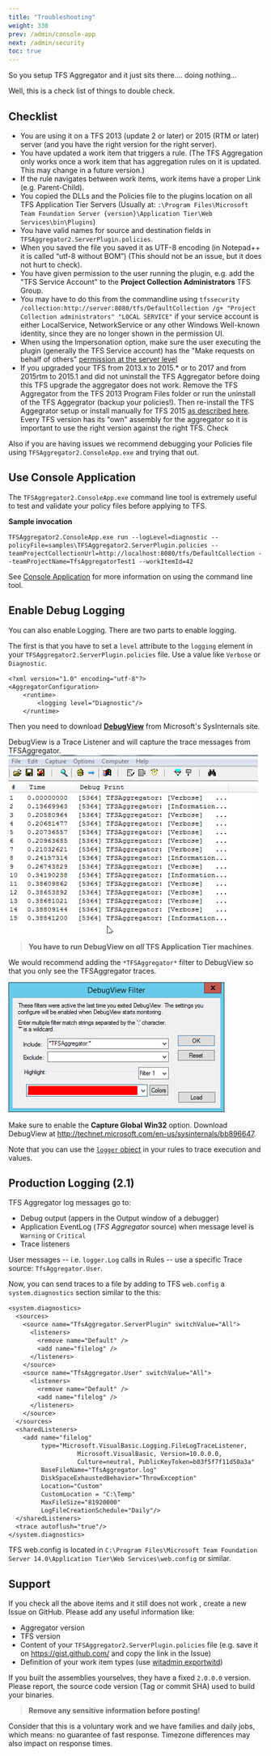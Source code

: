 ```yaml
---
title: "Troubleshooting"
weight: 330
prev: /admin/console-app
next: /admin/security
toc: true
---
```

So you setup TFS Aggregator and it just sits there.... doing nothing...

Well, this is a check list of things to double check.


## Checklist

 -  You are using it on a TFS 2013 (update 2 or later) or 2015 (RTM or later) server (and you have the right version for the right server).
 -  You have updated a work item that triggers a rule. (The TFS Aggregation only works once a work item that has aggregation rules on it is updated. This may change in a future version.)
 -  If the rule navigates between work items, work items have a proper Link (e.g. Parent-Child).
 -  You copied the DLLs and the Policies file to the plugins location on all TFS Application Tier Servers (Usually at: <Drive>`:\Program Files\Microsoft Team Foundation Server {version}\Application Tier\Web Services\bin\Plugins`)
 -  You have valid names for source and destination fields in `TFSAggregator2.ServerPlugin.policies`.
 -  When you saved the file you saved it as UTF-8 encoding (in Notepad++ it is called “utf-8 without BOM”) (This should not be an issue, but it does not hurt to check).
 -  You have given permission to the user running the plugin, e.g. add the "TFS Service Account" to the **Project Collection Administrators** TFS Group.
  - You may have to do this from the commandline using `tfssecurity /collection:http://server:8080/tfs/DefaultCollection /g+ "Project Collection administrators" "LOCAL SERVICE"` if your service account is either LocalService, NetworkService or any other Windows Well-known identity, since they are no longer shown in the permission UI.
 -  When using the Impersonation option, make sure the user executing the plugin (generally the TFS Service account) has the "Make requests on behalf of others" [permission at the server level](https://msdn.microsoft.com/en-us/library/ms252587.aspx)
 -  If you upgraded your TFS from 2013.x to 2015.* or to 2017 and from 2015rtm to 2015.1 and did not uninstall the TFS Aggregator before doing this TFS upgrade the aggregator does not work. Remove the TFS Aggregator from the TFS 2013 Program Files folder or run the uninstall of the TFS Aggegrator (backup your policies!). Then re-install the TFS Aggegrator setup or install manually for TFS 2015 [as described here](/admin/install). Every TFS version has its "own" assembly for the aggregator so it is important to use the right version against the right TFS. Check


Also if you are having issues we recommend debugging your Policies file using `TFSAggregator2.ConsoleApp.exe` and trying that out.


## Use Console Application

The `TFSAggregator2.ConsoleApp.exe` command line tool is extremely useful to test and validate your policy files before applying to TFS.

**Sample invocation**

```
TFSAggregator2.ConsoleApp.exe run --logLevel=diagnostic --policyFile=samples\TFSAggregator2.ServerPlugin.policies --teamProjectCollectionUrl=http://localhost:8080/tfs/DefaultCollection --teamProjectName=TfsAggregatorTest1 --workItemId=42
```

See [Console Application](/admin/console-app) for more information on using the command line tool.


## Enable Debug Logging

You can also enable Logging. There are two parts to enable logging.

The first is that you have to set a `level` attribute to the `logging` element in your `TFSAggregator2.ServerPlugin.policies` file.
Use a value like `Verbose` or `Diagnostic`.

```
<?xml version="1.0" encoding="utf-8"?>
<AggregatorConfiguration>
    <runtime>
        <logging level="Diagnostic"/>
    </runtime>
```

Then you need to download [**DebugView**](https://technet.microsoft.com/en-us/sysinternals/debugview.aspx) from Microsoft's SysInternals site.

DebugView is a Trace Listener and will capture the trace messages from TFSAggregator.
![TFSAggregator messages in DebugView](./messages-in-dbgview.png)

> **You have to run DebugView on _all_ TFS Application Tier machines**.

We would recommend adding the `*TFSAggregator*` filter to DebugView so that you only see the TFSAggregator traces.

![](./dbg-view-filter.png)

Make sure to enable the **Capture Global Win32** option.
Download DebugView at <http://technet.microsoft.com/en-us/sysinternals/bb896647>.

Note that you can use the [`logger` object](/using/objects-reference/logger-object/) in your rules to trace execution and  values.


## Production Logging (2.1)

TFS Aggregator log messages go to:

- Debug output (appers in the Output window of a debugger)
- Application EventLog (_TFS Aggregator_ source) when message level is `Warning` or `Critical`
- Trace listeners

User messages -- i.e. `logger.Log` calls in Rules -- use a specific Trace source: `TfsAggregator.User`.

Now, you can send traces to a file by adding to TFS `web.config` a `system.diagnostics` section similar to the this:

```
<system.diagnostics>
  <sources>
    <source name="TfsAggregator.ServerPlugin" switchValue="All">
      <listeners>
        <remove name="Default" />
        <add name="filelog" />
      </listeners>
    </source>
    <source name="TfsAggregator.User" switchValue="All">
      <listeners>
        <remove name="Default" />
        <add name="filelog" />
      </listeners>
    </source>
  </sources>
  <sharedListeners>
    <add name="filelog"
         type="Microsoft.VisualBasic.Logging.FileLogTraceListener, 
                   Microsoft.VisualBasic, Version=10.0.0.0, 
                   Culture=neutral, PublicKeyToken=b03f5f7f11d50a3a"
         BaseFileName="TfsAggregator.log"
         DiskSpaceExhaustedBehavior="ThrowException"
         Location="Custom"
         CustomLocation = "C:\Temp"
         MaxFileSize="81920000"
         LogFileCreationSchedule="Daily"/>
  </sharedListeners>
  <trace autoflush="true"/>
</system.diagnostics>
```

TFS web.config is located in `C:\Program Files\Microsoft Team Foundation Server 14.0\Application Tier\Web Services\web.config` or similar.


## Support

If you check all the above items and it still does not work , create a new Issue on GitHub. Please add any useful information like:

 * Aggregator version
 * TFS version
 * Content of your `TFSAggregator2.ServerPlugin.policies` file (e.g. save it on <https://gist.github.com/> and copy the link in the Issue)
 * Definition of your work item types (use [witadmin exportwitd](https://msdn.microsoft.com/en-us/library/dd312129.aspx))

If you built the assemblies yourselves, they have a fixed `2.0.0.0` version. Please report, the source code version (Tag or commit SHA) used to build your binaries.  

> **Remove any sensitive information before posting!**
  
Consider that this is a voluntary work and we have families and daily jobs, which means: no guarantee of fast response.
Timezone differences may also impact on response times.
